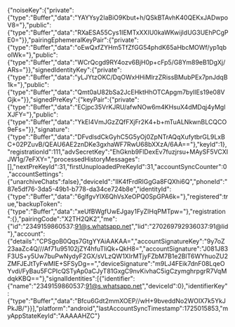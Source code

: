 {"noiseKey":{"private":{"type":"Buffer","data":"YAYYsy2IaBiO9Kbut+h/QSkBTAvhK40QEKxJADwpoV8="},"public":{"type":"Buffer","data":"RXaESA55Cys1IEMTxXXIU0kaWKwijIdUG3UEhPCgPE0="}},"pairingEphemeralKeyPair":{"private":{"type":"Buffer","data":"oEwQxfZYHm5TfZfGG54phdK65aHbcMOWf/yp1qbolWk="},"public":{"type":"Buffer","data":"WCrQcgd9RY4ozv6BjH0p+cFp5/G8Ym89eB1DgXj/ARs="}},"signedIdentityKey":{"private":{"type":"Buffer","data":"yLJYtzOKC/DqOWxHHiMlrzZRissBMubPEx7pnJdqB1k="},"public":{"type":"Buffer","data":"Qmt0aU82bSa2JcEHktHhOTCApgm7byIlEs19e08VGjk="}},"signedPreKey":{"keyPair":{"private":{"type":"Buffer","data":"ECjpc35VrKJRU/afwNOw6m4KHsuX4dMDqj4yMglXJFY="},"public":{"type":"Buffer","data":"YkEl4VmJGzZQfFXjFr2K4+b+mTuALNkwnBLCQCO9eFs="}},"signature":{"type":"Buffer","data":"DFvdlsdCkGyhC5G5yOj0ZpNTrAQqXufytbrGL9LxBC+02PZuvB/QEAU6AE2znDKe3gxhaWF7RwU68bXXzA/6AA=="},"keyId":1},"registrationId":111,"advSecretKey":"EhGknb9FlDexEv7fuzjrsu+MAySF5VCXIJW1g/7eFXY=","processedHistoryMessages":[],"nextPreKeyId":31,"firstUnuploadedPreKeyId":31,"accountSyncCounter":0,"accountSettings":{"unarchiveChats":false},"deviceId":"llK4fFrdRIGgGa8FQXhi6Q","phoneId":"87e5df76-3da5-49b1-b778-da34ce724b8e","identityId":{"type":"Buffer","data":"6glfgvYlX6QhVsXeOPQ0SpGPA6k="},"registered":true,"backupToken":{"type":"Buffer","data":"xeUfBWgfUwEJgay1FyZIHqPMTpw="},"registration":{},"pairingCode":"X2TH2QK2","me":{"id":"2349159860537:91@s.whatsapp.net","lid":"270269792936037:91@lid"},"account":{"details":"CPSgoB0Qqs7GtgYYAiAAKAA=","accountSignatureKey":"9y7oZ23aaZc4Q///Af71u95102jZY4hfuTliQk+QkH8=","accountSignature":"J081J83F3US+y5Uw7buPwNydyF2GX/sVLzQW1XIrMTjyFZbM7B1e2BlT6WYhuoZU2ZMFJEJtTyFwMIE+SFSyDg==","deviceSignature":"m9LJ4FEik7dnF08LqeOYvdi/FyBau5FCPIcQSTyAp0aCJyT81GxgC9nvKivhaC5igCzymghrpgrR7VqMdqkKBQ=="},"signalIdentities":[{"identifier":{"name":"2349159860537:91@s.whatsapp.net","deviceId":0},"identifierKey":{"type":"Buffer","data":"Bfcu6Gdt2mmXOEP//wH+9bveddNo2WOIX7k5YkJPkJB/"}}],"platform":"android","lastAccountSyncTimestamp":1725015853,"myAppStateKeyId":"AAAAAHZC"}
